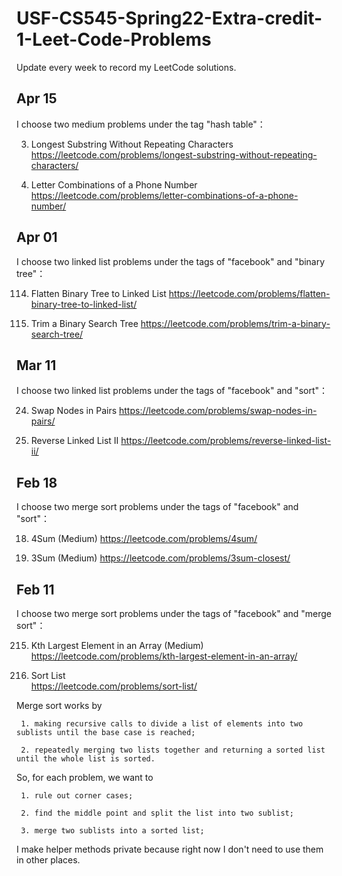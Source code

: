 # USF-CS545-Spring22-Extra-credit-1-Leet-Code-Problems

Update every week to record my LeetCode solutions.

## Apr 15
I choose two medium problems under the tag "hash table"：

3. Longest Substring Without Repeating Characters 
https://leetcode.com/problems/longest-substring-without-repeating-characters/

17. Letter Combinations of a Phone Number 
https://leetcode.com/problems/letter-combinations-of-a-phone-number/

## Apr 01
I choose two linked list problems under the tags of "facebook" and "binary tree"：

114. Flatten Binary Tree to Linked List 
https://leetcode.com/problems/flatten-binary-tree-to-linked-list/

669. Trim a Binary Search Tree 
https://leetcode.com/problems/trim-a-binary-search-tree/

## Mar 11
I choose two linked list problems under the tags of "facebook" and "sort"：

24. Swap Nodes in Pairs 
https://leetcode.com/problems/swap-nodes-in-pairs/

92. Reverse Linked List II
https://leetcode.com/problems/reverse-linked-list-ii/


## Feb 18
I choose two merge sort problems under the tags of "facebook" and "sort"：

18. 4Sum (Medium)
https://leetcode.com/problems/4sum/

16. 3Sum (Medium)
https://leetcode.com/problems/3sum-closest/


## Feb 11
I choose two merge sort problems under the tags of "facebook" and "merge sort"：

215. Kth Largest Element in an Array (Medium)  
https://leetcode.com/problems/kth-largest-element-in-an-array/

148. Sort List  
https://leetcode.com/problems/sort-list/

Merge sort works by

     1. making recursive calls to divide a list of elements into two sublists until the base case is reached;
     
     2. repeatedly merging two lists together and returning a sorted list until the whole list is sorted.

So, for each problem, we want to

     1. rule out corner cases;
     
     2. find the middle point and split the list into two sublist;
     
     3. merge two sublists into a sorted list;

I make helper methods private because right now I don't need to use them in other places.
